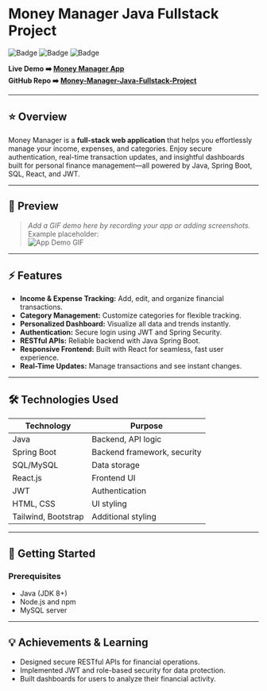 # Money Manager Java Fullstack Project

![Badge](https://img.shields.io/badge/springboot-backend-brightgreen) ![Badge](https://img.shields.io/badge/react-frontend-blue) ![Badge](https://img.shields.io/badge/jwt-authentication-critical)

**Live Demo ➡️ [Money Manager App](https://money-manager-1-ri1z.onrender.com/home)**  
**GitHub Repo ➡️ [Money-Manager-Java-Fullstack-Project](https://github.com/harshita-d12/Money-Manager-Java-Fullstack-Project)**

---

## ⭐ Overview

Money Manager is a **full-stack web application** that helps you effortlessly manage your income, expenses, and categories. Enjoy secure authentication, real-time transaction updates, and insightful dashboards built for personal finance management—all powered by Java, Spring Boot, SQL, React, and JWT.

---

## 🎥 Preview

> _Add a GIF demo here by recording your app or adding screenshots._  
> Example placeholder:  
> ![App Demo GIF](https://media.giphy.com/media/QpVUMRUJGokfqXyfa1/giphy.gif)

---

## ⚡ Features

- **Income & Expense Tracking:** Add, edit, and organize financial transactions.
- **Category Management:** Customize categories for flexible tracking.
- **Personalized Dashboard:** Visualize all data and trends instantly.
- **Authentication:** Secure login using JWT and Spring Security.
- **RESTful APIs:** Reliable backend with Java Spring Boot.
- **Responsive Frontend:** Built with React for seamless, fast user experience.
- **Real-Time Updates:** Manage transactions and see instant changes.

---

## 🛠 Technologies Used

| Technology           | Purpose                      |
|----------------------|------------------------------|
| Java                 | Backend, API logic           |
| Spring Boot          | Backend framework, security  |
| SQL/MySQL            | Data storage                 |
| React.js             | Frontend UI                  |
| JWT                  | Authentication              |
| HTML, CSS            | UI styling                   |
| Tailwind, Bootstrap  | Additional styling           |

---

## 🚀 Getting Started

### Prerequisites
- Java (JDK 8+)
- Node.js and npm
- MySQL server
---
## 💡 Achievements & Learning

- Designed secure RESTful APIs for financial operations.
- Implemented JWT and role-based security for data protection.
- Built dashboards for users to analyze their financial activity.

